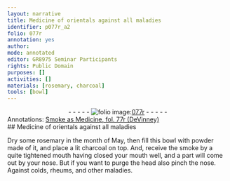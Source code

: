```yaml
---
layout: narrative
title: Medicine of orientals against all maladies
identifier: p077r_a2
folio: 077r
annotation: yes
author:
mode: annotated
editor: GR8975 Seminar Participants
rights: Public Domain
purposes: []
activities: []
materials: [rosemary, charcoal]
tools: [bowl]
---
```


 <div class="folio" align="center">- - - - - <a href="http://gallica.bnf.fr/ark:/12148/btv1b10500001g/f159.image" target="_blank"><img src="https://cu-mkp.github.io/GR8975-edition/assets/photo-icon.png" alt="folio image: " style="display:inline-block; margin-bottom:-3px;"/>077r</a> - - - - - </div> <div class="annotation" align="left">Annotations:
<a href="https://drive.google.com/drive/folders/0BwJi-u8sfkVDVEUtZWtJYy1XR0k" target="_blank">Smoke as Medicine, fol. 77r (DeVinney)</a>
 </div> 
## Medicine of orientals against all maladies

 <span class="figure"></span> 
 Dry some <span class="material">rosemary</span> in the month of May, then fill this <span class="tool">bowl</span> with powder made of it, and place a lit <span class="material">charcoal</span> on top. And, receive the smoke by a quite tightened mouth having closed your mouth well, and a part will come out by your nose. But if you want to purge the head also pinch the nose. Against colds, rheums, and other maladies.
 